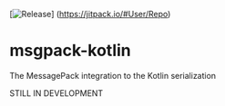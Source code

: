 [![Release](https://jitpack.io/v/User/Repo.svg)]
(https://jitpack.io/#User/Repo)

# msgpack-kotlin
The MessagePack integration to the Kotlin serialization

STILL IN DEVELOPMENT

